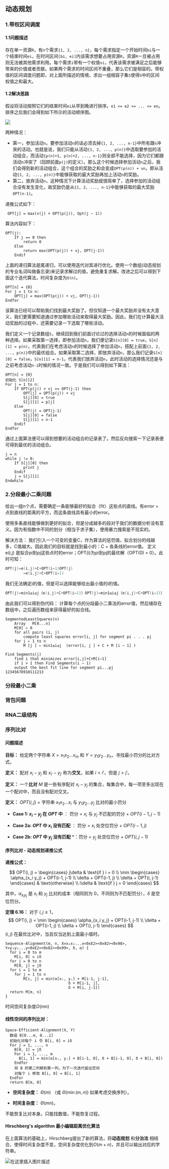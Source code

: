 ## 动态规划

### 1.带权区间调度

#### 1.1问题描述

存在单一资源`R`，有`n`个需求`{1, 2, ..., n}`，每个需求指定一个开始时间`bi`与一个结束时间`ei`，在时间区间`[bi, ei]`内该需求想要占用资源`R`，资源`R`一旦被占用则无法被其他需求利用。每个需求`i`带有一个权值`vi`，代表该需求被满足之后能够带来的价值或者贡献。如果两个需求的时间区间不重叠，那么它们是相容的。带权值的区间调度问题即，对上面所描述的情境，求出一组相容子集`S`使得`S`中的区间权值之和最大。

#### 1.2解决思路

假设将活动按照它们的结束时间`ei`从早到晚进行排序。`e1 <= e2 <= ... <= en`。排序之后我们会得到如下所示的活动顺序图。

![](/Users/gump/大二资料（更新版）/alg/笔记/assert/带权区间调度_活动顺序图.jpg)

两种情况：

- 第一，参加活动`n`。要参加活动`n`的话必须去掉`{1, 2, ..., n-1}`中所有跟`n`冲突的活动。也就是说，我们只能从活动`{1, 2, ..., p(n)}`中选取要参加的活动组合，而活动`{p(n)+1, p(n)+2, ..., n-1}`则全部不能选择，因为它们都跟活动`n`冲突了（回顾前面`p(j)`的定义）。那么这个时候选择参加活动`n`之后，我们会得到新的活动组合，这个组合的奖励之和会变成`OPT(p(n)) + vn`，即从活动`{1, 2, ..., p(n)}`中能够获取的最大奖励再加上活动`n`的奖励。
- 第二，放弃活动`n`，这种情况下计算活动奖励就很简单了，选择参加的活动组合没有发生变化，故奖励仍是从`{1, 2, ..., n-1}`中能够获取的最大奖励`OPT(n-1)`。

递推公式如下：

```
 OPT[j] = max(v(j) + OPT(p(j)), Opt(j − 1))
```

算法内容如下：

```
OPT(j):
    If j == 0 then
        return 0
    Else
        return max(OPT(p(j)) + vj, OPT(j-1))
    Endif
```

上面的递归算法是尾递归，可以使用迭代对其进行优化。使用一个数组(动态规划的专业名词叫做备忘录)来记录求解过的值，避免重复求解。改进之后可以得到下面这个迭代算法，时间复杂度为`O(n)`。

```
OPT[n] = {0}
For j = 1 to n:
    OPT[j] = max(OPT(p(j)) + vj, OPT(j-1))
Endfor
```

该算法已经可以帮助我们找到最大奖励了。但仅知道一个最大奖励并没有太大意义，我们更需要知道通过参加哪些活动来取得最大奖励。因此，我们在计算最大活动奖励的过程中，还需要记录一下选取了哪些活动。

我们定义一个记录数组`S`，继续回到我们前面讨论过的选择活动`n`的时候面临的两种选择。如果采取第一选择，即参加活动`n`，我们便记录`S[n][0] = true`，`S[n][1] = p(n)`，代表我们在考虑活动`n`的时候选择了参加活动`n`，搭配上前面`{1, 2, ..., p(n)}`中的最优组合。如果采取第二选择，即放弃活动`n`，那么我们记录`S[n][0] = false`，`S[n][1] = n-1`，代表我们放弃活动`n`，此时活动的选择情况还是与之前考虑活动`n-1`时候的情况一致。于是我们可以得到如下算法：

```
OPT[n] = {0}
初始化 S[n][2]
For j = 1 to n:
    If OPT(p(j)) + vj >= OPT(j-1) then
        OPT[j] = OPT(p(j)) + vj
        S[j][0] = true
        S[j][1] = p[j]
    Else
        OPT(j) = OPT(j-1)
        S[j][0] = false
        S[j][1] = n-1
    Endif
Endfor
```



通过上面算法便可以得到想要的活动组合的记录表了。然后反向搜索一下记录表便可得到最优的活动组合。

```
j = n
while j != 0:
    If S[j][0] then
        print j
    Endif
    j = S[j][1]
Endwhile
```







### 2.分段最小二乘问题

给出一组n个点，需要确定一条能够最好的拟合（fit）这些点的直线。有error = 点到直线的距离的平方，而这条直线具有最小的error。

使用多条直线能够做到更好的拟合，但是分成越多的段对于我们的数据分析没有意义。因为有指数中不同的划分（相当于求子集），使用暴力搜索是不现实的。

解决方法：
我们引入一个可变的变量C，作为算法的惩罚值，拟合划分的线越多，C值越大。因此我们的目标就是找到最小的：C + 各条线的error值。
定义e(i,j) 是拟合pi到pj这些点时的error；OPT(i)为pi到pj的最优解（OPT(0) = 0）。此时可知：

```cpp
OPT(j)=e(i,j)+C+OPT(i−1)OPT(j)
  		=e(i,j)+C+OPT(i−1)
```

我们无法确定i的值，但是可以选择能够给出最小值的i的值。

```cpp
OPT(j)=min1≤i≤j（e(i,j)+C+OPT(i−1)）OPT(j)=min1≤i≤j（e(i,j)+C+OPT(i−1)）
```

由此我们可以得到伪代码：
计算每个点的分段最小二乘法的error值，然后储存在数组中，之后遍历数组来获得最好的拟合线。

```
SegmentedLeastSquares(n) 
    Array   M[0...n]
    M[0] ← 0
    for all pairs (i, j)
        compute least squares error[i, j] for segment pi . . . pj
    for j ← 1 to n
        M [j ] ← min1≤i≤j  (error[i, j ] + C + M [i − 1] )

Find Segments(j)
    find i that minimizes error[i,j]+C+M[i−1] 
    if i > 1 then Find Segments(i − 1)
    output the best fit line for segment pi...pj
12345678910111213
```

### 分段最小二乘

### 背包问题

### RNA二级结构

### 序列比对

#### 问题描述

**目标：** 给定两个字符串 $X = x_1 x_2 \ldots x_m$ 和 $Y = y_1 y_2 \ldots y_n$，寻找最小罚分的比对方式。

**定义：** 配对 $x_i - y_j$ 和 $x_{i'} - y_{j'}$ 称为**交叉**，如果 $i < i'$，但是 $j > j'$。

**定义：** 一个**比对** $M$ 是一些有序配对 $x_i - y_j$ 的集合，每集合中，每一项至多出现在一个配对中，而且没有配对交叉。

**定义：** $OPT(i, j)$ = 字符串 $x_1 x_2 \ldots x_i$ 与 $y_1 y_2 \ldots y_j$ 比对的最小罚分

- **Case 1: $x_i - y_j$ 在 $OPT$ 中** ： 罚分 = $x_i$ 与 $y_j$ 不匹配的罚分 + $OPT(i-1, j-1)$ 

- **Case 2a: $OPT$ 中 $x_i$ 没有匹配** ： 罚分 = $x_i$ 处空位罚分 + $OPT(i-1, j)$
- **Case 2b: $OPT$ 中 $y_j$ 没有匹配** *：罚分 = $y_j$ 处空位罚分 + $OPT(i, j-1)$

#### 序列比对 - 动态规划递推公式

**递推公式：**

$$
OPT(i, j) =
\begin{cases}
    j\delta & \text{if } i = 0 \\
    \min \begin{cases}
        \alpha_{x_i y_j} + OPT(i-1, j-1) \\
        \delta + OPT(i-1, j) \\
        \delta + OPT(i, j-1)
    \end{cases} & \text{otherwise} \\
    i\delta & \text{if } j = 0
\end{cases}
$$

其中，$\alpha_{x_i y_j}$ 是 $x_i$ 和 $y_j$ 比对的成本（相同则为 0，不同则为不匹配罚分），$\delta$ 是空位罚分。

**定理 6.16：** 对于 $i, j \ge 1$，
$$
OPT(i, j) = \min \begin{cases}
    \alpha_{x_i y_j} + OPT(i-1, j-1) \\
    \delta + OPT(i-1, j) \\
    \delta + OPT(i, j-1)
\end{cases}
$$
$(i, j)$ 在最优比对中，当且仅当达到上面最小值时。

```
Sequence-Alignment(m, n, X=x₁x₂...x<0xE2><0x82><0x98>, Y=y₁y₂...y<0xE2><0x82><0x99>, δ, α) {
  for i = 0 to m
  	M[i, 0] = iδ
  for j = 0 to n
  	M[0, j] = jδ
  for i = 1 to m
  	for j = 1 to n
  		M[i, j] = min(α[xᵢ, yⱼ] + M[i-1, j-1],
  							δ + M[i-1, j],
  							δ + M[i, j-1])
  return M[m, n]
}
```

时间空间复杂度$O(mn)$

#### 线性空间的序列比对：



```
Space-Efficient-Alignment(X, Y)
  数组 B[0...m, 0...1]
  初始化对每个 i 令 B[i, 0] = iδ
  For j = 1, ..., n
    B[0, 1] = jδ
    For i = 1, ..., m
      B[i, 1] = min(α[xᵢ, yⱼ] + B[i-1, 0], δ + B[i-1, 0], δ + B[i, 0])
    Endfor
    将 B 的第二列移到第一列，为下一次迭代留出空间
    对每个 i 修改 B[i, 0] = B[i, 1]
  Endfor
  return B[m, 0]
```

- **空间复杂度：** $\Theta(m)$ （或 $\Theta(\min(m, n))$ 如果考虑交换序列）。

-  **时间复杂度：** $\Theta(mn)$。

不能恢复比对本身。只能找数值，不能恢复过程。

#### Hirschberg's algorithm 最小编辑距离优化算法

在上面算法的基础上，Hirschberg提出了新的算法，将**动态规划** 和**分治法** 相结合，使得时间复杂度不变，空间复杂度优化到$O(m+n)$，并且可以输出对应的字符串。

![在这里插入图片描述](https://ad.itadn.com/c/weblog/00-blog-img/images/2024-12-15/AsTxm3ub2SJMH1YW5pZI7hv6wjc8.png)





